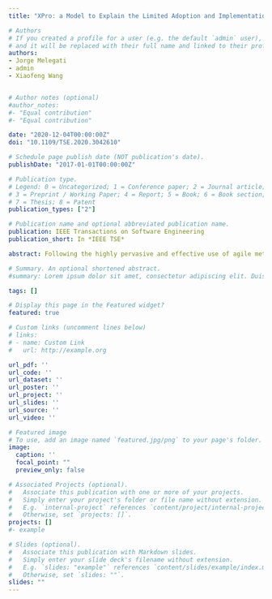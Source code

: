 ```yaml
---
title: "XPro: a Model to Explain the Limited Adoption and Implementation of Experimentation in Software Startups"

# Authors
# If you created a profile for a user (e.g. the default `admin` user), write the username (folder name) here
# and it will be replaced with their full name and linked to their profile.
authors:
- Jorge Melegati
- admin
- Xiaofeng Wang


# Author notes (optional)
#author_notes:
#- "Equal contribution"
#- "Equal contribution"

date: "2020-12-04T00:00:00Z"
doi: "10.1109/TSE.2020.3042610"

# Schedule page publish date (NOT publication's date).
publishDate: "2017-01-01T00:00:00Z"

# Publication type.
# Legend: 0 = Uncategorized; 1 = Conference paper; 2 = Journal article;
# 3 = Preprint / Working Paper; 4 = Report; 5 = Book; 6 = Book section;
# 7 = Thesis; 8 = Patent
publication_types: ["2"]

# Publication name and optional abbreviated publication name.
publication: IEEE Transactions on Software Engineering
publication_short: In *IEEE TSE*

abstract: Following the highly pervasive and effective use of agile methods at the team level, many software organisations now wish to replicate this success at the organisational level, adopting large-scale agile methods such as SAFe, Scrum-at-Scale, and others. However, this has proven significantly challenging. An analysis of the extant literature reveals a disparate set of studies across each individual method, with no cross-method comparison based on empirical evidence. This systematic literature review compares the main large-scale agile methods, namely SAFe, LeSS, Scrum-at-Scale, DAD, and the Spotify model. It is the first study to analyse and compare each of the method's principles, practices, tools, and metrics in a standardised manner. For each method, it presents not just the original method specifications but also all extensions and modifications to each method proposed by subsequent empirical research. It includes in this comparison not just commercial large-scale methods but also those that have been custom-built in organisations such as Nokia, Ericsson, and others. Based on the findings reported in this study, practitioners can make a more informed decision as to which commercial method or method component or, indeed, custom-built method is better suited to their needs. Our study reveals a number of theoretical and practical issues in the current literature, such as an emphasis on the practices of commercial frameworks at the expense of their underlying principles, or indeed any of the custom method. A set of challenges and success factors associated with the use of large-scale agile methods are identified. The study also identifies a number of research gaps to be addressed across methods.

# Summary. An optional shortened abstract.
#summary: Lorem ipsum dolor sit amet, consectetur adipiscing elit. Duis posuere tellus ac convallis placerat. Proin tincidunt magna sed ex sollicitudin condimentum.

tags: []

# Display this page in the Featured widget?
featured: true

# Custom links (uncomment lines below)
# links:
# - name: Custom Link
#   url: http://example.org

url_pdf: ''
url_code: ''
url_dataset: ''
url_poster: ''
url_project: ''
url_slides: ''
url_source: ''
url_video: ''

# Featured image
# To use, add an image named `featured.jpg/png` to your page's folder. Image credit: [**Unsplash**](https://unsplash.com/photos/pLCdAaMFLTE)
image:
  caption: ''
  focal_point: ""
  preview_only: false

# Associated Projects (optional).
#   Associate this publication with one or more of your projects.
#   Simply enter your project's folder or file name without extension.
#   E.g. `internal-project` references `content/project/internal-project/index.md`.
#   Otherwise, set `projects: []`.
projects: []
#- example

# Slides (optional).
#   Associate this publication with Markdown slides.
#   Simply enter your slide deck's filename without extension.
#   E.g. `slides: "example"` references `content/slides/example/index.md`.
#   Otherwise, set `slides: ""`.
slides: ""
---
```

